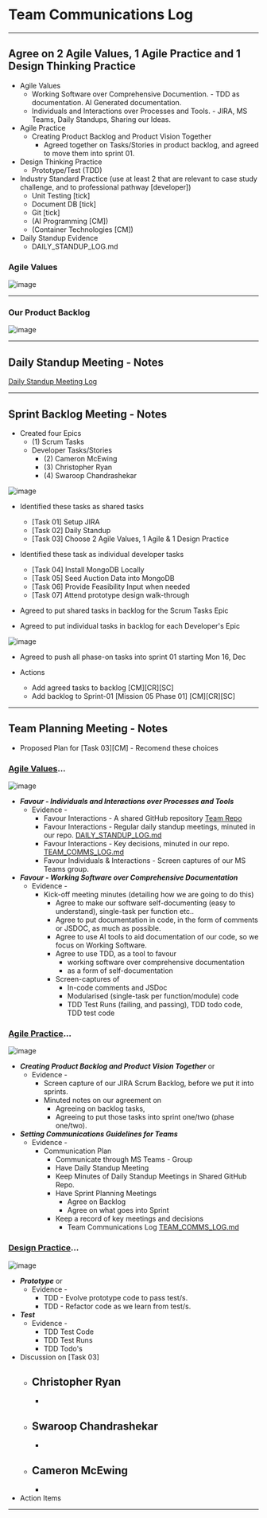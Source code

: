 # Team Communications Log

---

## Agree on 2 Agile Values, 1 Agile Practice and 1 Design Thinking Practice

- Agile Values
  - Working Software over Comprehensive Documention. - TDD as documentation. AI Generated documentation. 
  - Individuals and Interactions over Processes and Tools. - JIRA, MS Teams, Daily Standups, Sharing our Ideas. 
- Agile Practice
  - Creating Product Backlog and Product Vision Together
    - Agreed together on Tasks/Stories in product backlog, and agreed to move them into sprint 01.
- Design Thinking Practice
  - Prototype/Test (TDD)
- Industry Standard Practice (use at least 2 that are relevant to case study challenge, and to professional pathway [developer])
  - Unit Testing [tick]
  - Document DB [tick]
  - Git [tick]
  - (AI Programming [CM])
  - (Container Technologies [CM])
- Daily Standup Evidence
  - DAILY_STANDUP_LOG.md
 
### Agile Values
 
![image](https://github.com/user-attachments/assets/b063b627-5d38-4ab0-a69c-2bf1bad075b9)

---

### Our Product Backlog

![image](https://github.com/user-attachments/assets/3653e245-73f4-469d-bb3c-beaf02aa2795)



     
---

## Daily Standup Meeting - Notes

[Daily Standup Meeting Log](DAILY_STANDUP_LOG.md)

---

## Sprint Backlog Meeting - Notes

- Created four Epics
    - (1) Scrum Tasks
    - Developer Tasks/Stories
        - (2) Cameron McEwing
        - (3) Christopher Ryan
        - (4) Swaroop Chandrashekar

![image](https://github.com/user-attachments/assets/89cef44b-66c6-49c6-bf46-a362d9464f0f)

- Identified these tasks as shared tasks
  - [Task 01] Setup JIRA
  - [Task 02] Daily Standup
  - [Task 03] Choose 2 Agile Values, 1 Agile & 1 Design Practice

- Identified these task as individual developer tasks
  - [Task 04] Install MongoDB Locally
  - [Task 05] Seed Auction Data into MongoDB
  - [Task 06] Provide Feasibility Input when needed 
  - [Task 07] Attend prototype design walk-through

- Agreed to put shared tasks in backlog for the Scrum Tasks Epic
- Agreed to put individual tasks in backlog for each Developer's Epic

![image](https://github.com/user-attachments/assets/f12d67d3-e503-4fe5-abda-afe4f4c88e87)

- Agreed to push all phase-on tasks into sprint 01 starting Mon 16, Dec

- Actions 
  - Add agreed tasks to backlog [CM][CR][SC]
  - Add backlog to Sprint-01 [Mission 05 Phase 01] [CM][CR][SC]

---

## Team Planning Meeting - Notes

- Proposed Plan for [Task 03][CM] - Recomend these choices

### [Agile Values](https://resources.scrumalliance.org/Article/key-values-principles-agile-manifesto)...

![image](https://github.com/user-attachments/assets/43c45bf5-3b27-41e7-b410-9972a8598fb0)

- ***Favour - Individuals and Interactions over Processes and Tools***
  - Evidence -
    - Favour Interactions - A shared GitHub repository [Team Repo](https://github.com/Astrotope/mr-level-05-fsd-mission-05-phase-01-group-01)
    - Favour Interactions - Regular daily standup meetings, minuted in our repo. [DAILY_STANDUP_LOG.md](https://github.com/Astrotope/mr-level-05-fsd-mission-05-phase-01-group-01/blob/main/scrum/DAILY_STANDUP_LOG.md)
    - Favour Interactions - Key decisions, minuted in our repo. [TEAM_COMMS_LOG.md](https://github.com/Astrotope/mr-level-05-fsd-mission-05-phase-01-group-01/blob/main/scrum/TEAM_COMMS_LOG.md)
    - Favour Individuals & Interactions - Screen captures of our MS Teams group.
- ***Favour - Working Software over Comprehensive Documentation***
  - Evidence - 
    - Kick-off meeting minutes (detailing how we are going to do this)
      - Agree to make our software self-documenting (easy to understand), single-task per function etc..
      - Agree to put documentation in code, in the form of comments or JSDOC, as much as possible.
      - Agree to use AI tools to aid documentation of our code, so we focus on Working Software.
      - Agree to use TDD, as a tool to favour 
        - working software over comprehensive documentation
        - as a form of self-documentation
      - Screen-captures of 
        - In-code comments and JSDoc
        - Modularised (single-task per function/module) code
        - TDD Test Runs (failing, and passing), TDD todo code, TDD test code

### [Agile Practice](https://www.ntaskmanager.com/blog/agile-best-practices/)...

![image](https://github.com/user-attachments/assets/6d7b5a7f-4e42-40b4-ac59-08660a94610a)

- ***Creating Product Backlog and Product Vision Together*** or
  - Evidence - 
    - Screen capture of our JIRA Scrum Backlog, before we put it into sprints.
    - Minuted notes on our agreement on 
      - Agreeing on backlog tasks, 
      - Agreeing to put those tasks into sprint one/two (phase one/two).
- ***Setting Communications Guidelines for Teams***
  - Evidence -
    - Communication Plan
      - Communicate through MS Teams - Group
      - Have Daily Standup Meeting
      - Keep Minutes of Daily Standup Meetings in Shared GitHub Repo.
      - Have Sprint Planning Meetings
        - Agree on Backlog
        - Agree on what goes into Sprint
      - Keep a record of key meetings and decisions
        - Team Communications Log [TEAM_COMMS_LOG.md](TEAM_COMMS_LOG.md) 

### [Design Practice](https://www.innovationtraining.org/steps-to-design-thinking/)...

![image](https://github.com/user-attachments/assets/cdbccaff-a0c5-45f8-b47c-2c4ce059d962)

- ***Prototype*** or
  - Evidence - 
    - TDD - Evolve prototype code to pass test/s.
    - TDD - Refactor code as we learn from test/s.
- ***Test***
  - Evidence - 
    - TDD Test Code
    - TDD Test Runs
    - TDD Todo's
- Discussion on [Task 03]
  - Christopher Ryan
    - 
    - 
  - Swaroop Chandrashekar
    - 
    - 
  - Cameron McEwing
    - 
    - 
- Action Items

---
